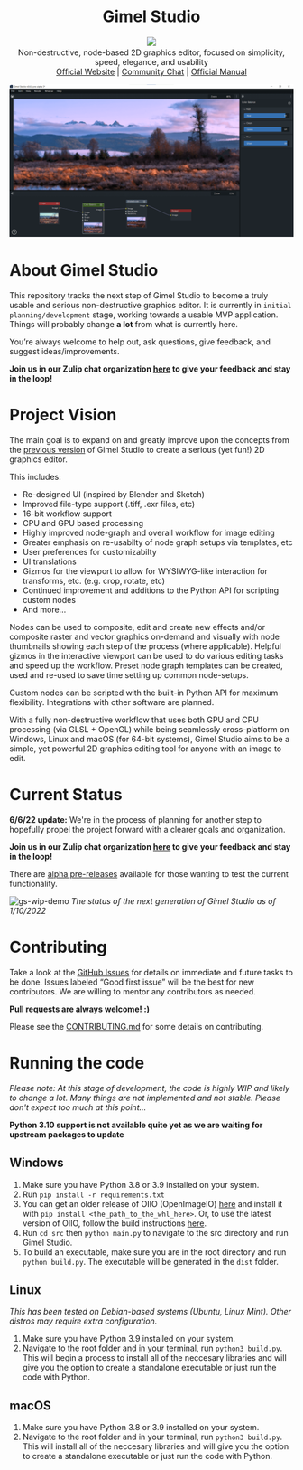 <h1 align="center">Gimel Studio</h1>

<p align="center">
  <img href="https://github.com/GimelStudio/GimelStudio/blob/master/LICENSE" src="https://img.shields.io/badge/License-Apache2.0-green.svg" />
  <br/>
  Non-destructive, node-based 2D graphics editor, focused on simplicity, speed, elegance, and usability<br/>
  <a href="https://gimelstudio.github.io">Official Website</a> | <a href="https://gimelstudio.zulipchat.com/join/sif32f3gjpnikveonzgc7zhw/">Community Chat</a> | <a href="https://gimelstudio.readthedocs.io/en/latest/">Official Manual</a>
</p>

!["Gimel Studio Banner"](/assets/banner/gimel-studio-06-pre-3.png "Gimel Studio")


# About Gimel Studio

This repository tracks the next step of Gimel Studio to become a truly usable and serious non-destructive graphics editor. It is currently in ``initial planning/development`` stage, working towards a usable MVP application. Things will probably change **a lot** from what is currently here.

You’re always welcome to help out, ask questions, give feedback, and suggest ideas/improvements.

**Join us in our Zulip chat organization [here](https://gimelstudio.zulipchat.com/join/sif32f3gjpnikveonzgc7zhw/) to give your feedback and stay in the loop!**


# Project Vision

The main goal is to expand on and greatly improve upon the concepts from the [previous version](https://github.com/Correct-Syntax/Gimel-Studio) of Gimel Studio to create a serious (yet fun!) 2D graphics editor.

This includes:

- Re-designed UI (inspired by Blender and Sketch)
- Improved file-type support (.tiff, .exr files, etc)
- 16-bit workflow support
- CPU and GPU based processing
- Highly improved node-graph and overall workflow for image editing
- Greater emphasis on re-usabilty of node graph setups via templates, etc
- User preferences for customizabilty
- UI translations
- Gizmos for the viewport to allow for WYSIWYG-like interaction for transforms, etc. (e.g. crop, rotate, etc)
- Continued improvement and additions to the Python API for scripting custom nodes
- And more...

Nodes can be used to composite, edit and create new effects and/or composite raster and vector graphics on-demand and visually with node thumbnails showing each step of the process (where applicable). Helpful gizmos in the interactive viewport can be used to do various editing tasks and speed up the workflow. Preset node graph templates can be created, used and re-used to save time setting up common node-setups.

Custom nodes can be scripted with the built-in Python API for maximum flexibility. Integrations with other software are planned.

With a fully non-destructive workflow that uses both GPU and CPU processing (via GLSL + OpenGL) while being seamlessly cross-platform on Windows, Linux and macOS (for 64-bit systems), Gimel Studio aims to be a simple, yet powerful 2D graphics editing tool for anyone with an image to edit.


# Current Status

**6/6/22 update:** We're in the process of planning for another step to hopefully propel the project forward with a clearer goals and organization.

**Join us in our Zulip chat organization [here](https://gimelstudio.zulipchat.com/join/sif32f3gjpnikveonzgc7zhw/) to give your feedback and stay in the loop!**

There are [alpha pre-releases](https://github.com/GimelStudio/GimelStudio/releases) available for those wanting to test the current functionality.

![gs-wip-demo](https://user-images.githubusercontent.com/60711001/148820733-358faad6-ee80-4d27-b9c2-2503c6b0abf8.gif)
*The status of the next generation of Gimel Studio as of 1/10/2022*


# Contributing

Take a look at the [GitHub Issues](https://github.com/GimelStudio/GimelStudio/issues) for details on immediate and future tasks to be done. Issues labeled “Good first issue” will be the best for new contributors. We are willing to mentor any contributors as needed.

**Pull requests are always welcome! :)**

Please see the [CONTRIBUTING.md](CONTRIBUTING.md) for some details on contributing.


# Running the code

*Please note: At this stage of development, the code is highly WIP and likely to change a lot. Many things are not implemented and not stable. Please don't expect too much at this point...*

**Python 3.10 support is not available quite yet as we are waiting for upstream packages to update**

## Windows

1. Make sure you have Python 3.8 or 3.9 installed on your system.
2. Run ``pip install -r requirements.txt``
3. You can get an older release of OIIO (OpenImageIO) [here](https://www.lfd.uci.edu/~gohlke/pythonlibs/#openimageio) and install it with ``pip install <the_path_to_the_whl_here>``. Or, to use the latest version of OIIO, follow the build instructions [here](https://github.com/Correct-Syntax/py-oiio#windows-build-steps).
4. Run ``cd src`` then ``python main.py`` to navigate to the src directory and run Gimel Studio.
5. To build an executable, make sure you are in the root directory and run ``python build.py``. The executable will be generated in the ``dist`` folder.

## Linux

*This has been tested on Debian-based systems (Ubuntu, Linux Mint). Other distros may require extra configuration.*

1. Make sure you have Python 3.9 installed on your system.
2. Navigate to the root folder and in your terminal, run ``python3 build.py``. This will begin a process to install all of the neccesary libraries and will give you the option to create a standalone executable or just run the code with Python.

## macOS

1. Make sure you have Python 3.8 or 3.9 installed on your system.
2. Navigate to the root folder and in your terminal, run ``python3 build.py``. This will install all of the neccesary libraries and will give you the option to create a standalone executable or just run the code with Python.
